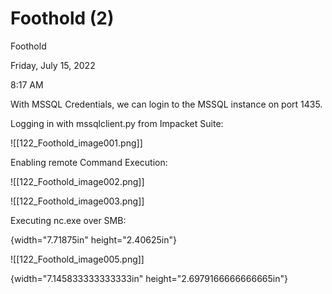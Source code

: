 # Foothold (2)

Foothold

Friday, July 15, 2022

8:17 AM

With MSSQL Credentials, we can login to the MSSQL instance on port 1435.

&#x20;

Logging in with mssqlclient.py from Impacket Suite:

!\[\[122\_Foothold\_image001.png]]

&#x20;

Enabling remote Command Execution:

!\[\[122\_Foothold\_image002.png]]

&#x20;

!\[\[122\_Foothold\_image003.png]]

&#x20;

Executing nc.exe over SMB:

{width="7.71875in" height="2.40625in"}

&#x20;

!\[\[122\_Foothold\_image005.png]]

&#x20;

{width="7.145833333333333in" height="2.6979166666666665in"}

&#x20;

&#x20;
